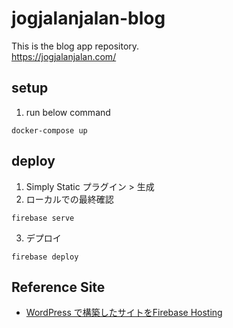 # jogjalanjalan-blog
This is the blog app repository.  
https://jogjalanjalan.com/

## setup
1. run below command
```
docker-compose up
```

## deploy
1. Simply Static プラグイン > 生成
2. ローカルでの最終確認
```
firebase serve
```
3. デプロイ
```
firebase deploy
```


## Reference Site
- [WordPress で構築したサイトをFirebase Hosting](https://rinoguchi.net/2021/01/wordpress-firebase-hosting.html)